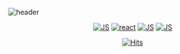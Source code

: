 <!--
**moonnada/moonnada** is a ✨ _special_ ✨ repository because its `README.md` (this file) appears on your GitHub profile.

Here are some ideas to get you started:

- 🔭 I’m currently working on ...
- 🌱 I’m currently learning ...
- 👯 I’m looking to collaborate on ...
- 🤔 I’m looking for help with ...
- 💬 Ask me about ...
- 📫 How to reach me: ...
- 😄 Pronouns: ...
- ⚡ Fun fact: ...
-->


![header](https://capsule-render.vercel.app/api?type=waving&color=auto&height=300&section=header&text=moonnada🌙&fontSize=90)

<div align=center>
 
[![JS](https://img.shields.io/badge/JavaScript-F7DF1E?style=flat-square&logo=JavaScript&logoColor=black)](github.com/moonnada/TODO-List)
  [![react](https://img.shields.io/badge/React.js-61DAFB?style=flat-square&logo=React.js&logoColor=black)](github.com/moonnada/TODO-List)
  [![JS](https://img.shields.io/badge/JavaScript-F7DF1E?style=flat-square&logo=JavaScript&logoColor=black)](github.com/moonnada/TODO-List)
  [![JS](https://img.shields.io/badge/JavaScript-F7DF1E?style=flat-square&logo=JavaScript&logoColor=black)](github.com/moonnada/TODO-List)

[![Hits](https://hits.seeyoufarm.com/api/count/incr/badge.svg?url=https%3A%2F%2Fgithub.com%2Fmoonnada&count_bg=%2379C83D&title_bg=%23555555&icon=&icon_color=%23E7E7E7&title=hits&edge_flat=false)](https://hits.seeyoufarm.com)
